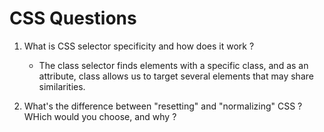 # CSS Questions

1. What is CSS selector specificity and how does it work ?
    - The class selector finds elements with a specific class, and as an attribute, class allows us to target several elements that may share similarities. 

2. What's the difference between "resetting" and "normalizing" CSS ? WHich would you choose, and why ?